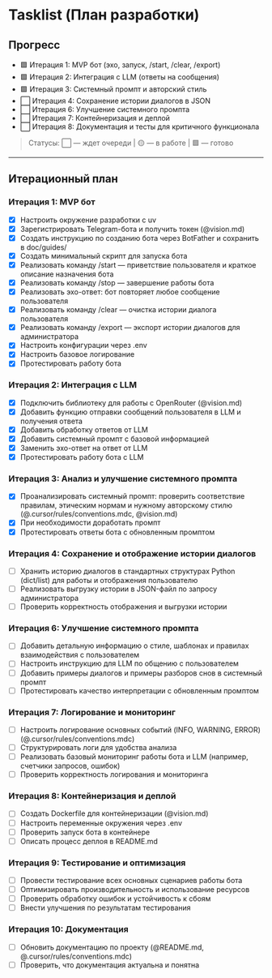 # Tasklist (План разработки)

## Прогресс

- 🟩 Итерация 1: MVP бот (эхо, запуск, /start, /clear, /export)
- 🟩 Итерация 2: Интеграция с LLM (ответы на сообщения)
- 🟩 Итерация 3: Системный промпт и авторский стиль
- ⬜️ Итерация 4: Сохранение истории диалогов в JSON
- ⬜️ Итерация 6: Улучшение системного промпта
- ⬜️ Итерация 7: Контейнеризация и деплой
- ⬜️ Итерация 8: Документация и тесты для критичного функционала

> Статусы: ⬜️ — ждет очереди | 🟡 — в работе | 🟩 — готово

---

## Итерационный план

### Итерация 1: MVP бот
- [x] Настроить окружение разработки с uv
- [x] Зарегистрировать Telegram-бота и получить токен (@vision.md)
- [x] Создать инструкцию по созданию бота через BotFather и сохранить в doc/guides/
- [x] Создать минимальный скрипт для запуска бота
- [x] Реализовать команду /start — приветствие пользователя и краткое описание назначения бота
- [x] Реализовать команду /stop — завершение работы бота
- [x] Реализовать эхо-ответ: бот повторяет любое сообщение пользователя
- [x] Реализовать команду /clear — очистка истории диалога пользователя
- [x] Реализовать команду /export — экспорт истории диалогов для администратора
- [x] Настроить конфигурации через .env
- [x] Настроить базовое логирование
- [x] Протестировать работу бота

### Итерация 2: Интеграция с LLM
- [x] Подключить библиотеку для работы с OpenRouter (@vision.md)
- [x] Добавить функцию отправки сообщений пользователя в LLM и получения ответа
- [x] Добавить обработку ответов от LLM
- [x] Добавить системный промпт с базовой информацией
- [x] Заменить эхо-ответ на ответ от LLM
- [x] Протестировать работу бота с LLM

### Итерация 3: Анализ и улучшение системного промпта
- [x] Проанализировать системный промпт: проверить соответствие правилам, этическим нормам и нужному авторскому стилю (@.cursor/rules/conventions.mdc, @vision.md)
- [x] При необходимости доработать промпт
- [x] Протестировать ответы бота с обновленным промптом

### Итерация 4: Сохранение и отображение истории диалогов
- [ ] Хранить историю диалогов в стандартных структурах Python (dict/list) для работы и отображения пользователю
- [ ] Реализовать выгрузку истории в JSON-файл по запросу администратора
- [ ] Проверить корректность отображения и выгрузки истории

### Итерация 6: Улучшение системного промпта
- [ ] Добавить детальную информацию о стиле, шаблонах и правилах взаимодействия с пользователем
- [ ] Настроить инструкцию для LLM по общению с пользователем
- [ ] Добавить примеры диалогов и примеры разборов снов в системный промпт
- [ ] Протестировать качество интерпретации с обновленным промптом

### Итерация 7: Логирование и мониторинг
- [ ] Настроить логирование основных событий (INFO, WARNING, ERROR) (@.cursor/rules/conventions.mdc)
- [ ] Структурировать логи для удобства анализа
- [ ] Реализовать базовый мониторинг работы бота и LLM (например, счетчики запросов, ошибок)
- [ ] Проверить корректность логирования и мониторинга

### Итерация 8: Контейнеризация и деплой
- [ ] Создать Dockerfile для контейнеризации (@vision.md)
- [ ] Настроить переменные окружения через .env
- [ ] Проверить запуск бота в контейнере
- [ ] Описать процесс деплоя в README.md

### Итерация 9: Тестирование и оптимизация
- [ ] Провести тестирование всех основных сценариев работы бота
- [ ] Оптимизировать производительность и использование ресурсов
- [ ] Проверить обработку ошибок и устойчивость к сбоям
- [ ] Внести улучшения по результатам тестирования

### Итерация 10: Документация
- [ ] Обновить документацию по проекту (@README.md, @.cursor/rules/conventions.mdc)
- [ ] Проверить, что документация актуальна и понятна